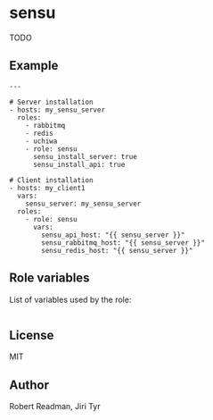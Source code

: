 sensu
=====

TODO


Example
-------

```
---

# Server installation
- hosts: my_sensu_server
  roles:
    - rabbitmq
    - redis
    - uchiwa
    - role: sensu
      sensu_install_server: true
      sensu_install_api: true

# Client installation
- hosts: my_client1
  vars:
    sensu_server: my_sensu_server
  roles:
    - role: sensu
      vars:
        sensu_api_host: "{{ sensu_server }}"
        sensu_rabbitmq_host: "{{ sensu_server }}"
        sensu_redis_host: "{{ sensu_server }}"
```


Role variables
--------------

List of variables used by the role:

```
```


License
-------

MIT


Author
------

Robert Readman, Jiri Tyr
